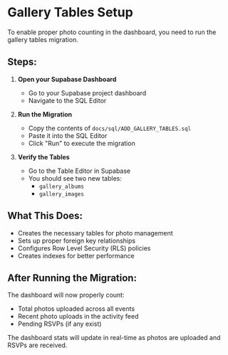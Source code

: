 # Gallery Tables Setup

To enable proper photo counting in the dashboard, you need to run the gallery tables migration.

## Steps:

1. **Open your Supabase Dashboard**

   - Go to your Supabase project dashboard
   - Navigate to the SQL Editor

2. **Run the Migration**

   - Copy the contents of `docs/sql/ADD_GALLERY_TABLES.sql`
   - Paste it into the SQL Editor
   - Click "Run" to execute the migration

3. **Verify the Tables**
   - Go to the Table Editor in Supabase
   - You should see two new tables:
     - `gallery_albums`
     - `gallery_images`

## What This Does:

- Creates the necessary tables for photo management
- Sets up proper foreign key relationships
- Configures Row Level Security (RLS) policies
- Creates indexes for better performance

## After Running the Migration:

The dashboard will now properly count:

- Total photos uploaded across all events
- Recent photo uploads in the activity feed
- Pending RSVPs (if any exist)

The dashboard stats will update in real-time as photos are uploaded and RSVPs are received.
